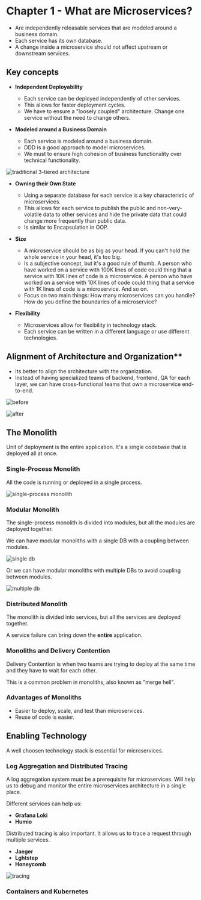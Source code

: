 # Chapter 1 - What are Microservices?

- Are independently releasable services that are modeled around a business domain.
- Each service has its own database.
- A change inside a microservice should not affect upstream or downstream services.

## Key concepts

* **Independent Deployability**

  - Each service can be deployed independently of other services.
  - This allows for faster deployment cycles.
  - We have to ensure a "loosely coupled" architecture. Change one service without the need to change others.

* **Modeled around a Business Domain**
  
  - Each service is modeled around a business domain.
  - DDD is a good approach to model microservices.
  - We must to ensure high cohesion of business functionality over technical functionality.

![traditional 3-tiered architecture](1-2.png)

* **Owning their Own State**
  
  - Using a separate database for each service is a key characteristic of microservices.
  - This allows for each service to publish the public and non-very-volatile data to other services and hide the private data that could change more frequently than public data.
  - Is similar to Encapsulation in OOP.

* **Size**

  - A microservice should be as big as your head. If you can't hold the whole service in your head, it's too big.
  - Is a subjective concept, but it's a good rule of thumb. A person who have worked on a service with 100K lines of code could thing that a service with 10K lines of code is a microservice. A person who have worked on a service with 10K lines of code could thing that a service with 1K lines of code is a microservice. And so on.
  - Focus on two main things: How many microservices can you handle? How do you define the boundaries of a microservice?

* **Flexibility**

  - Microservices allow for flexibility in technology stack.
  - Each service can be written in a different language or use different technologies.

## Alignment of Architecture and Organization**

- Its better to align the architecture with the organization.
- Instead of having specialized teams of backend, frontend, QA for each layer, we can have cross-functional teams that own a microservice end-to-end.

![before](1-3.png)

![after](1-4.png)

## The Monolith

Unit of deployment is the entire application. It's a single codebase that is deployed all at once.

### Single-Process Monolith

All the code is running or deployed in a single process.

![single-process monolith](1-6.png)

### Modular Monolith

The single-process monolith is divided into modules, but all the modules are deployed together.

We can have modular monoliths with a single DB with a coupling between modules.

![single db](1-7.png)

Or we can have modular monoliths with multiple DBs to avoid coupling between modules.

![multiple db](1-**8**.png)

### Distributed Monolith

The monolith is divided into services, but all the services are deployed together.

A service failure can bring down the **entire** application.

### Monoliths and Delivery Contention

Delivery Contention is when two teams are trying to deploy at the same time and they have to wait for each other.

This is a common problem in monoliths, also known as "merge hell".

### Advantages of Monoliths

- Easier to deploy, scale, and test than microservices.
- Reuse of code is easier.

## Enabling Technology

A well choosen technology stack is essential for microservices.

### Log Aggregation and Distributed Tracing

A log aggregation system must be a prerequisite for microservices. Will help us to debug and monitor the entire microservices architecture in a single place.

Different services can help us:

- **Grafana Loki**
- **Humio**

Distributed tracing is also important. It allows us to trace a request through multiple services.

- **Jaeger**
- **Lghtstep**
- **Honeycomb**

![tracing](1-9.png)

### Containers and Kubernetes